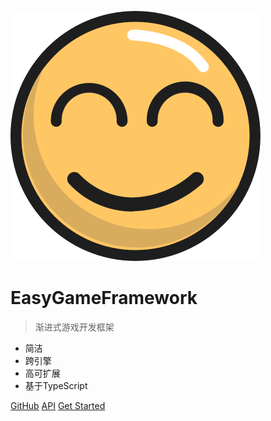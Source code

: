 ![logo](light-icon.svg)

# EasyGameFramework

> 渐进式游戏开发框架

* 简洁
* 跨引擎
* 高可扩展
* 基于TypeScript

[GitHub](https://github.com/AILHC/EasyGameFrameworkOpen.git)
[API](api/index.html)
[Get Started](#Introduction)

